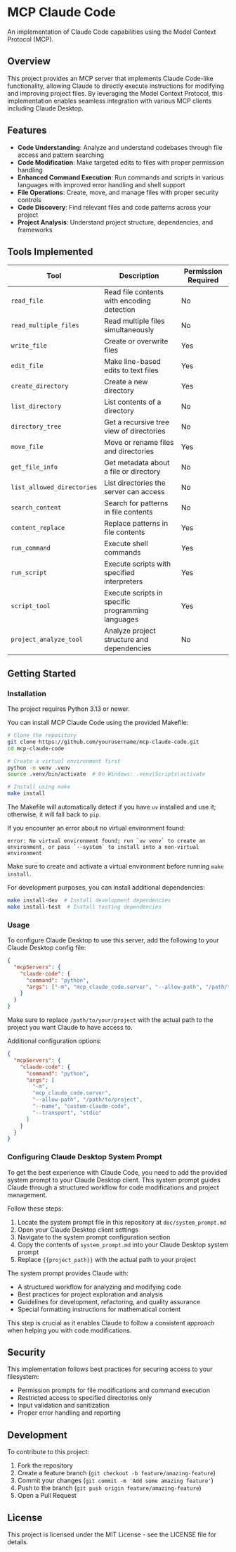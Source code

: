 # MCP Claude Code

An implementation of Claude Code capabilities using the Model Context Protocol (MCP).

## Overview

This project provides an MCP server that implements Claude Code-like functionality, allowing Claude to directly execute instructions for modifying and improving project files. By leveraging the Model Context Protocol, this implementation enables seamless integration with various MCP clients including Claude Desktop.

## Features

- **Code Understanding**: Analyze and understand codebases through file access and pattern searching
- **Code Modification**: Make targeted edits to files with proper permission handling
- **Enhanced Command Execution**: Run commands and scripts in various languages with improved error handling and shell support
- **File Operations**: Create, move, and manage files with proper security controls
- **Code Discovery**: Find relevant files and code patterns across your project
- **Project Analysis**: Understand project structure, dependencies, and frameworks

## Tools Implemented

| Tool | Description | Permission Required |
| ---- | ----------- | ------------------- |
| `read_file` | Read file contents with encoding detection | No |
| `read_multiple_files` | Read multiple files simultaneously | No |
| `write_file` | Create or overwrite files | Yes |
| `edit_file` | Make line-based edits to text files | Yes |
| `create_directory` | Create a new directory | Yes |
| `list_directory` | List contents of a directory | No |
| `directory_tree` | Get a recursive tree view of directories | No |
| `move_file` | Move or rename files and directories | Yes |
| `get_file_info` | Get metadata about a file or directory | No |
| `list_allowed_directories` | List directories the server can access | No |
| `search_content` | Search for patterns in file contents | No |
| `content_replace` | Replace patterns in file contents | Yes |
| `run_command` | Execute shell commands | Yes |
| `run_script` | Execute scripts with specified interpreters | Yes |
| `script_tool` | Execute scripts in specific programming languages | Yes |
| `project_analyze_tool` | Analyze project structure and dependencies | No |

## Getting Started

### Installation

The project requires Python 3.13 or newer.

You can install MCP Claude Code using the provided Makefile:

```bash
# Clone the repository
git clone https://github.com/yourusername/mcp-claude-code.git
cd mcp-claude-code

# Create a virtual environment first
python -m venv .venv
source .venv/bin/activate  # On Windows: .venv\Scripts\activate

# Install using make
make install
```

The Makefile will automatically detect if you have `uv` installed and use it; otherwise, it will fall back to `pip`.

If you encounter an error about no virtual environment found:

```
error: No virtual environment found; run `uv venv` to create an environment, or pass `--system` to install into a non-virtual environment
```

Make sure to create and activate a virtual environment before running `make install`.

For development purposes, you can install additional dependencies:

```bash
make install-dev  # Install development dependencies
make install-test  # Install testing dependencies
```

### Usage

To configure Claude Desktop to use this server, add the following to your Claude Desktop config file:

```json
{
  "mcpServers": {
    "claude-code": {
      "command": "python",
      "args": ["-m", "mcp_claude_code.server", "--allow-path", "/path/to/your/project"]
    }
  }
}
```

Make sure to replace `/path/to/your/project` with the actual path to the project you want Claude to have access to.

Additional configuration options:

```json
{
  "mcpServers": {
    "claude-code": {
      "command": "python",
      "args": [
        "-m", 
        "mcp_claude_code.server", 
        "--allow-path", "/path/to/project",
        "--name", "custom-claude-code",
        "--transport", "stdio"
      ]
    }
  }
}
```

### Configuring Claude Desktop System Prompt

To get the best experience with Claude Code, you need to add the provided system prompt to your Claude Desktop client. This system prompt guides Claude through a structured workflow for code modifications and project management.

Follow these steps:

1. Locate the system prompt file in this repository at `doc/system_prompt.md`
2. Open your Claude Desktop client settings
3. Navigate to the system prompt configuration section
4. Copy the contents of `system_prompt.md` into your Claude Desktop system prompt
5. Replace `{{project_path}}` with the actual path to your project

The system prompt provides Claude with:
- A structured workflow for analyzing and modifying code
- Best practices for project exploration and analysis
- Guidelines for development, refactoring, and quality assurance
- Special formatting instructions for mathematical content

This step is crucial as it enables Claude to follow a consistent approach when helping you with code modifications.

## Security

This implementation follows best practices for securing access to your filesystem:
- Permission prompts for file modifications and command execution
- Restricted access to specified directories only
- Input validation and sanitization
- Proper error handling and reporting

## Development

To contribute to this project:

1. Fork the repository
2. Create a feature branch (`git checkout -b feature/amazing-feature`)
3. Commit your changes (`git commit -m 'Add some amazing feature'`)
4. Push to the branch (`git push origin feature/amazing-feature`)
5. Open a Pull Request

## License

This project is licensed under the MIT License - see the LICENSE file for details.